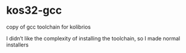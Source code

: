 # kos32-gcc
copy of gcc toolchain for kolibrios

I didn’t like the complexity of installing the toolchain, so I made normal installers